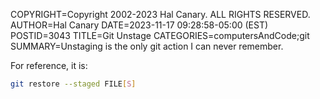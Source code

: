 COPYRIGHT=Copyright 2002-2023 Hal Canary. ALL RIGHTS RESERVED.
AUTHOR=Hal Canary
DATE=2023-11-17 09:28:58-05:00 (EST)
POSTID=3043
TITLE=Git Unstage
CATEGORIES=computersAndCode;git
SUMMARY=Unstaging is the only git action I can never remember.

For reference, it is:

```sh
git restore --staged FILE[S]
```



